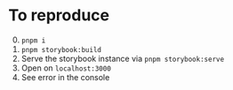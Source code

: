 # To reproduce

0. `pnpm i`
1. `pnpm storybook:build`
2. Serve the storybook instance via `pnpm storybook:serve`
3. Open on `localhost:3000`
4. See error in the console